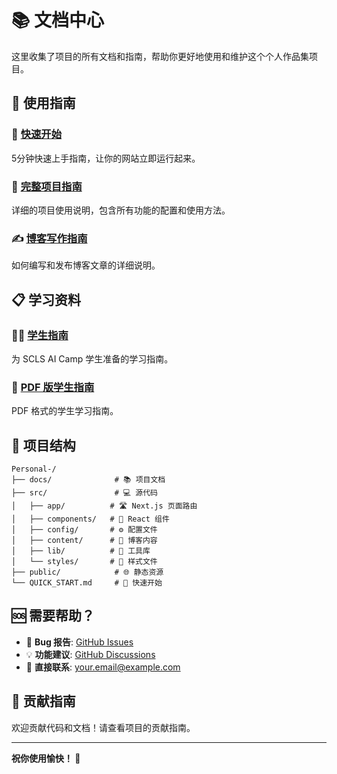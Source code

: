 # 📚 文档中心

这里收集了项目的所有文档和指南，帮助你更好地使用和维护这个个人作品集项目。

## 📖 使用指南

### 🚀 [快速开始](../QUICK_START.md)
5分钟快速上手指南，让你的网站立即运行起来。

### 📖 [完整项目指南](PROJECT_GUIDE.md)
详细的项目使用说明，包含所有功能的配置和使用方法。

### ✍️ [博客写作指南](BLOG_WRITING_GUIDE.md)
如何编写和发布博客文章的详细说明。

## 📋 学习资料

### 👨‍🎓 [学生指南](STUDENT_GUIDE.md)
为 SCLS AI Camp 学生准备的学习指南。

### 📄 [PDF 版学生指南](STUDENT_GUIDE_PDF.md)
PDF 格式的学生学习指南。

## 🎯 项目结构

```
Personal-/
├── docs/              # 📚 项目文档
├── src/               # 💻 源代码
│   ├── app/          # 🛣️ Next.js 页面路由
│   ├── components/   # 🧩 React 组件
│   ├── config/       # ⚙️ 配置文件
│   ├── content/      # 📝 博客内容
│   ├── lib/          # 🔧 工具库
│   └── styles/       # 🎨 样式文件
├── public/            # 🌐 静态资源
└── QUICK_START.md     # 🚀 快速开始
```

## 🆘 需要帮助？

- 🐛 **Bug 报告**: [GitHub Issues](https://github.com/your-repo/issues)
- 💡 **功能建议**: [GitHub Discussions](https://github.com/your-repo/discussions)
- 📧 **直接联系**: [your.email@example.com](mailto:your.email@example.com)

## 🤝 贡献指南

欢迎贡献代码和文档！请查看项目的贡献指南。

---

**祝你使用愉快！ 🎉**